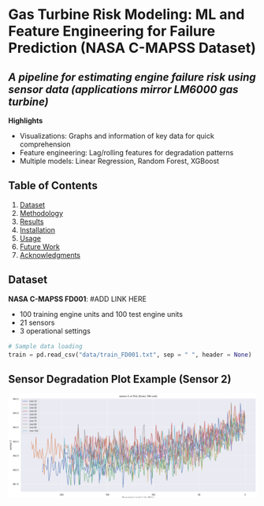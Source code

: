 # Gas Turbine Risk Modeling: ML and Feature Engineering for Failure Prediction (NASA C-MAPSS Dataset)

## *A pipeline for estimating engine failure risk using sensor data (applications mirror LM6000 gas turbine)*

**Highlights**
- Visualizations: Graphs and information of key data for quick comprehension
- Feature engineering: Lag/rolling features for degradation patterns
- Multiple models: Linear Regression, Random Forest, XGBoost

## Table of Contents
1. [Dataset](#dataset)
2. [Methodology](#methodology)
3. [Results](#results)
4. [Installation](#installation)
5. [Usage](#usage)
6. [Future Work](#future-work)
7. [Acknowledgments](#acknowledgments)

## Dataset
**NASA C-MAPSS FD001**: #ADD LINK HERE
- 100 training engine units and 100 test engine units
- 21 sensors
- 3 operational settings

```python
# Sample data loading
train = pd.read_csv("data/train_FD001.txt", sep = " ", header = None)
```
## Sensor Degradation Plot Example (Sensor 2)
![Sensor Degradation Plot](/sensor_2_visualization.png)
